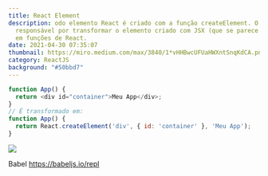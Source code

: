 ```yaml
---
title: React Element
description: odo elemento React é criado com a função createElement. O Babel é o
  responsável por transformar o elemento criado com JSX (que se parece com HTML)
  em funções de React.
date: 2021-04-30 07:35:07
thumbnail: https://miro.medium.com/max/3840/1*vHHBwcUFUaHWXntSnqKdCA.png
category: ReactJS
background: "#50bbd7"
---
```

```javascript
function App() {
  return <div id="container">Meu App</div>;
}
// É transformado em:
function App() {
  return React.createElement('div', { id: 'container' }, 'Meu App');
}
```

![](https://www.origamid.com/slide/react-completo/aulas/02-react-para-iniciantes/0202-react-basico/createlement.png)

Babel <https://babeljs.io/repl>